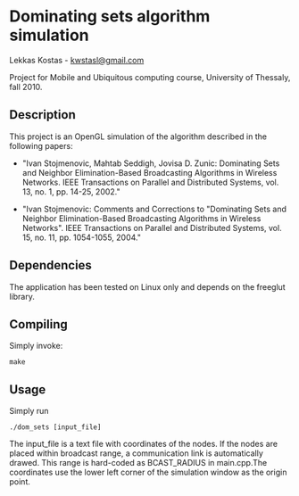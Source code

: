 Dominating sets algorithm simulation
====================================

Lekkas Kostas - kwstasl@gmail.com

Project for Mobile and Ubiquitous computing course, University of Thessaly,  fall 2010.


Description
-----------

This project is an OpenGL simulation of the algorithm described in the following papers:

* "Ivan Stojmenovic, Mahtab Seddigh, Jovisa D. Zunic: 
 Dominating Sets and Neighbor Elimination-Based Broadcasting Algorithms 
 in Wireless Networks. IEEE Transactions on Parallel and Distributed Systems, 
 vol. 13, no. 1, pp. 14-25, 2002."

* "Ivan Stojmenovic: Comments and Corrections to "Dominating Sets 
 and Neighbor Elimination-Based Broadcasting 
 Algorithms in Wireless Networks". IEEE Transactions on Parallel 
 and Distributed Systems, vol. 15, no. 11, pp. 1054-1055, 2004."

Dependencies
------------

The application has been tested on Linux only and depends on the freeglut library.

Compiling
---------

Simply invoke:

	make

Usage
-----

Simply run

	./dom_sets [input_file]

The input_file is a text file with coordinates of the nodes. If the nodes are placed within broadcast range, a communication link is automatically drawed. This range is hard-coded as BCAST_RADIUS in main.cpp.The coordinates use the lower left corner of the simulation window as the origin point.
